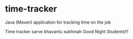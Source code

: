 # time-tracker
Java (Maven) application for tracking time on the job

Time tracker
sarve bhavantu sukhinah
Good Night Students!!!

